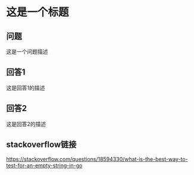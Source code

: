 # 这是一个标题

## 问题
这是一个问题描述

## 回答1
这是回答1的描述

## 回答2
这是回答2的描述

## stackoverflow链接
https://stackoverflow.com/questions/18594330/what-is-the-best-way-to-test-for-an-empty-string-in-go